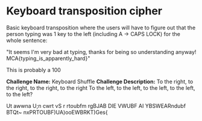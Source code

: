 # Keyboard transposition cipher

Basic keyboard transposition where the users will have to figure out that the person typing was 1 key to the left (including A -> CAPS LOCK) for the whole sentence:

"It seems I'm very bad at typing, thanks for being so understanding anyway! MCA{typing_is_apparently_hard}"

This is probably a 100

**Challenge Name:** Keyboard Shuffle
**Challenge Description:**
To the right, to the right, to the right, to the right
To the left, to the left, to the left, to the left, to the left?

Ut awwna U;n cwrt vS r rtoubfm rgBJAB DIE VWUBF AI YBSWEARndubf BTQt~ nxPRTOUBF)UA)ooEWBRKT)Ges{

